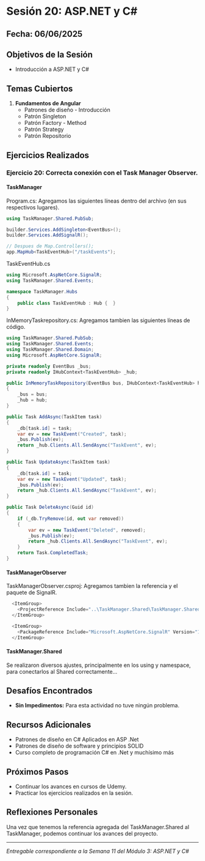 # Sesión 20: ASP.NET y C#

## Fecha: 06/06/2025

## Objetivos de la Sesión

- Introducción a ASP.NET y C#

## Temas Cubiertos

1. **Fundamentos de Angular**
   - Patrones de diseño - Introducción
   - Patrón Singleton
   - Patrón Factory - Method
   - Patrón Strategy
   - Patrón Repositorio

## Ejercicios Realizados

### Ejercicio 20: Correcta conexión con el Task Manager Observer.

#### TaskManager


Program.cs: Agregamos las siguientes líneas dentro del archivo (en sus respectivos lugares).
```cs 
using TaskManager.Shared.PubSub;

builder.Services.AddSingleton<EventBus>();
builder.Services.AddSignalR();

// Despues de Map.Controllers();
app.MapHub<TaskEventHub>("/taskEvents");
```

TaskEventHub.cs
```c#
using Microsoft.AspNetCore.SignalR;
using TaskManager.Shared.Events;

namespace TaskManager.Hubs
{
    public class TaskEventHub : Hub {  }
}
```

InMemoryTaskrepository.cs: Agregamos tambien las siguientes líneas de código.
```cs
using TaskManager.Shared.PubSub;
using TaskManager.Shared.Events;
using TaskManager.Shared.Domain;
using Microsoft.AspNetCore.SignalR;

private readonly EventBus _bus;
private readonly IHubContext<TaskEventHub> _hub;

public InMemoryTaskRepository(EventBus bus, IHubContext<TaskEventHub> hub)
{
    _bus = bus;
    _hub = hub;
}

public Task AddAsync(TaskItem task)
{
    _db[task.id] = task;
    var ev = new TaskEvent("Created", task);
    _bus.Publish(ev);
    return _hub.Clients.All.SendAsync("TaskEvent", ev);
}

public Task UpdateAsync(TaskItem task)
{
    _db[task.id] = task;
    var ev = new TaskEvent("Updated", task);
    _bus.Publish(ev);
    return _hub.Clients.All.SendAsync("TaskEvent", ev);
}

public Task DeleteAsync(Guid id)
{
    if (_db.TryRemove(id, out var removed))
    {
        var ev = new TaskEvent("Deleted", removed);
        _bus.Publish(ev);
        return _hub.Clients.All.SendAsync("TaskEvent", ev);
    }
    return Task.CompletedTask;
}
```


#### TaskManagerObserver
TaskManagerObserver.csproj: Agregamos tambien la referencia y el paquete de SignalR.
```cs
  <ItemGroup>
    <ProjectReference Include="..\TaskManager.Shared\TaskManager.Shared.csproj" />
  </ItemGroup>

  <ItemGroup>
    <PackageReference Include="Microsoft.AspNetCore.SignalR" Version="1.2.0" />
  </ItemGroup>
```

#### TaskManager.Shared
Se realizaron diversos ajustes, principalmente en los using y namespace, para conectarlos al Shared correctamente...

## Desafíos Encontrados

- **Sin Impedimentos:** Para esta actividad no tuve ningún problema. 

## Recursos Adicionales

- Patrones de diseño en C# Aplicados en ASP .Net
- Patrones de diseño de software y principios SOLID
- Curso completo de programación C# en .Net y muchísimo más

## Próximos Pasos

- Continuar los avances en cursos de Udemy. 
- Practicar los ejercicios realizados en la sesión.

## Reflexiones Personales

Una vez que tenemos la referencia agregada del TaskManager.Shared al TaskManager, podemos continuar los avances del proyecto.

---

*Entregable correspondiente a la Semana 11 del Módulo 3: ASP.NET y C#*